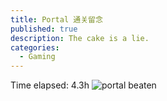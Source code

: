 ```yaml
---
title: Portal 通关留念
published: true
description: The cake is a lie.
categories:
  - Gaming
---
```

Time elapsed: 4.3h
![portal beaten](/blog/images/2024-09-27-portal-beaten-fig1.jpg)